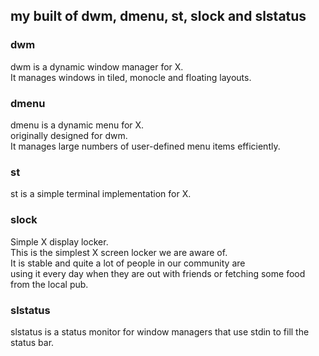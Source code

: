 ## my built of dwm, dmenu, st, slock and slstatus

### dwm
dwm is a dynamic window manager for X. <br>
It manages windows in tiled, monocle and floating layouts. <br>

### dmenu
dmenu is a dynamic menu for X. <br>
originally designed for dwm. <br>
It manages large numbers of user-defined menu items efficiently.

### st
st is a simple terminal implementation for X.

### slock
Simple X display locker. <br>
This is the simplest X screen locker we are aware of.<br>
It is stable and quite a lot of people in our community are<br>
using it every day when they are out with friends or fetching some food from the local pub.<br>

### slstatus
slstatus is a status monitor for window managers that use stdin to fill the status bar.
